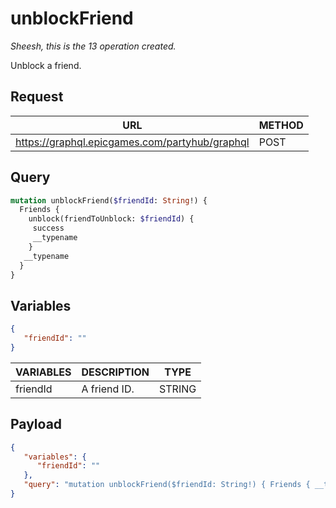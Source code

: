 # unblockFriend
*Sheesh, this is the 13 operation created.*

Unblock a friend.

## Request
| URL | METHOD |
| - | - |
| https://graphql.epicgames.com/partyhub/graphql | POST |

## Query
```graphql
mutation unblockFriend($friendId: String!) {
  Friends {
    unblock(friendToUnblock: $friendId) {
     success
     __typename
    }
   __typename
  }
}
```

## Variables
```json
{
   "friendId": ""
}
```
| VARIABLES | DESCRIPTION | TYPE |
| - | - | - |
| friendId | A friend ID. | STRING |

## Payload
```json
{
   "variables": {
      "friendId": ""
   },
   "query": "mutation unblockFriend($friendId: String!) { Friends { __typename unblock(friendToUnblock: $friendId) { __typename success } } }"
}
```